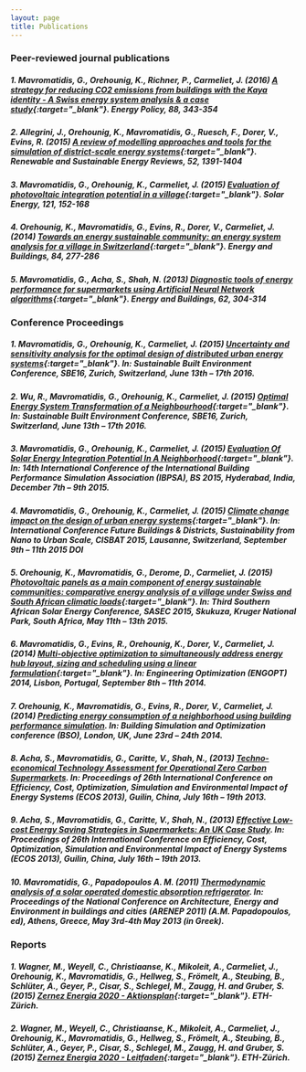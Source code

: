 ```yaml
---
layout: page
title: Publications
---
```

### Peer-reviewed journal publications

##### 1.	**Mavromatidis, G.**, Orehounig, K., Richner, P., Carmeliet, J. (2016) [A strategy for reducing CO2 emissions from buildings with the Kaya identity - A Swiss energy system analysis & a case study](http://dx.doi.org/10.1016/j.enpol.2015.10.037){:target="_blank"}. _Energy Policy_, 88, 343-354

##### 2.	Allegrini, J., Orehounig, K., **Mavromatidis, G.**, Ruesch, F., Dorer, V., Evins, R. (2015) [A review of modelling approaches and tools for the simulation of district-scale energy systems](http://dx.doi.org/10.1016/j.rser.2015.07.123){:target="_blank"}. _Renewable and Sustainable Energy Reviews_, 52, 1391-1404

##### 3.	**Mavromatidis, G.**, Orehounig, K., Carmeliet, J. (2015) [Evaluation of photovoltaic integration potential in a village](http://dx.doi.org/10.1016/j.solener.2015.03.044){:target="_blank"}. _Solar Energy_, 121, 152-168

##### 4.	Orehounig, K., **Mavromatidis, G.**, Evins, R., Dorer, V., Carmeliet, J. (2014) [Towards an energy sustainable community: an energy system analysis for a village in Switzerland](http://dx.doi.org/10.1016/j.enbuild.2014.08.012){:target="_blank"}. _Energy and Buildings_, 84, 277-286

##### 5.	**Mavromatidis, G.**, Acha, S., Shah, N. (2013) [Diagnostic tools of energy performance for supermarkets using Artificial Neural Network algorithms](http://dx.doi.org/10.1016/j.enbuild.2013.03.020){:target="_blank"}. _Energy and Buildings_, 62, 304-314


### Conference Proceedings


##### 1.	**Mavromatidis, G.**, Orehounig, K., Carmeliet, J. (2015) [Uncertainty and sensitivity analysis for the optimal design of distributed urban energy systems](){:target="_blank"}. In: Sustainable Built Environment Conference, SBE16, Zurich, Switzerland, June 13th – 17th 2016.

##### 2.	Wu, R., **Mavromatidis, G.**, Orehounig, K., Carmeliet, J. (2015) [Optimal Energy System Transformation of a Neighbourhood](){:target="_blank"}. In: Sustainable Built Environment Conference, SBE16, Zurich, Switzerland, June 13th – 17th 2016.

##### 3.	**Mavromatidis, G.**, Orehounig, K., Carmeliet, J. (2015) [Evaluation Of Solar Energy Integration Potential In A Neighborhood](http://www.ibpsa.org/proceedings/BS2015/p2599.pdf){:target="_blank"}. In: 14th International Conference of the International Building Performance Simulation Association (IBPSA), BS 2015, Hyderabad, India, December 7th – 9th 2015.

##### 4.	**Mavromatidis, G.**, Orehounig, K., Carmeliet, J. (2015) [Climate change impact on the design of urban energy systems](http://dx.doi.org/10.5075/epfl-cisbat2015-853-858){:target="_blank"}. In: International Conference Future Buildings & Districts, Sustainability from Nano to Urban Scale, CISBAT 2015, Lausanne, Switzerland, September 9th – 11th 2015 DOI

	
##### 5.	Orehounig, K., **Mavromatidis, G.**, Derome, D., Carmeliet, J. (2015) [Photovoltaic panels as a main component of energy sustainable communities: comparative energy analysis of a village under Swiss and South African climatic loads](http://repository.up.ac.za/handle/2263/49577){:target="_blank"}. In: Third Southern African Solar Energy Conference, SASEC 2015, Skukuza, Kruger National Park, South Africa, May 11th – 13th 2015.
	
##### 6.	**Mavromatidis, G.**, Evins, R., Orehounig, K., Dorer, V., Carmeliet, J. (2014) [Multi-objective optimization to simultaneously address energy hub layout, sizing and scheduling using a linear formulation](http://www.crcnetbase.com/doi/abs/10.1201/b17488-108){:target="_blank"}. In: Engineering Optimization (ENGOPT) 2014, Lisbon, Portugal, September 8th – 11th 2014.

##### 7.	Orehounig, K., **Mavromatidis, G.**, Evins, R., Dorer, V., Carmeliet, J. (2014) [Predicting energy consumption of a neighborhood using building performance simulation](). In: Building Simulation and Optimization conference (BSO), London, UK, June 23rd – 24th 2014.
	
##### 8.	Acha, S., **Mavromatidis, G.**, Caritte, V., Shah, N., (2013) [Techno-economical Technology Assessment for Operational Zero Carbon Supermarkets](). In: Proceedings of 26th International Conference on Efficiency, Cost, Optimization, Simulation and Environmental Impact of Energy Systems (ECOS 2013), Guilin, China, July 16th – 19th 2013.
	
##### 9.	Acha, S., **Mavromatidis, G.**, Caritte, V., Shah, N., (2013) [Effective Low-cost Energy Saving Strategies in Supermarkets: An UK Case Study](). In: Proceedings of 26th International Conference on Efficiency, Cost, Optimization, Simulation and Environmental Impact of Energy Systems (ECOS 2013), Guilin, China, July 16th – 19th 2013.
	
##### 10.	**Mavromatidis, G.**, Papadopoulos A. M. (2011) [Thermodynamic analysis of a solar operated domestic absorption refrigerator](). In: Proceedings of the National Conference on Architecture, Energy and Environment in buildings and cities (ARENEP 2011) (A.M. Papadopoulos, ed), Athens, Greece, May 3rd-4th May 2013 (in Greek).

### Reports

##### 1.	Wagner, M., Weyell, C., Christiaanse, K., Mikoleit, A., Carmeliet, J., Orehounig, K., **Mavromatidis, G.**, Hellweg, S., Frömelt, A., Steubing, B., Schlüter, A., Geyer, P., Cisar, S., Schlegel, M., Zaugg, H. and Gruber, S. (2015) [Zernez Energia 2020 - Aktionsplan](http://dx.doi.org/10.3929/ethz-a-010525998){:target="_blank"}. ETH-Zürich.

##### 2.	Wagner, M., Weyell, C., Christiaanse, K., Mikoleit, A., Carmeliet, J., Orehounig, K., **Mavromatidis, G.**, Hellweg, S., Frömelt, A., Steubing, B., Schlüter, A., Geyer, P., Cisar, S., Schlegel, M., Zaugg, H. and Gruber, S. (2015) [Zernez Energia 2020 - Leitfaden](http://dx.doi.org/10.3929/ethz-a-010577816){:target="_blank"}. ETH-Zürich.



